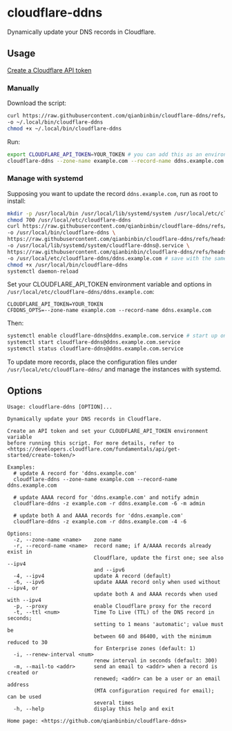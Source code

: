 # cloudflare-ddns

Dynamically update your DNS records in Cloudflare.

## Usage

[Create a Cloudflare API token](https://developers.cloudflare.com/fundamentals/api/get-started/create-token/)

### Manually

Download the script:

```sh
curl https://raw.githubusercontent.com/qianbinbin/cloudflare-ddns/refs/heads/master/cloudflare-ddns.sh \
-o ~/.local/bin/cloudflare-ddns
chmod +x ~/.local/bin/cloudflare-ddns
```

Run:

```sh
export CLOUDFLARE_API_TOKEN=YOUR_TOKEN # you can add this as an environment variable
cloudflare-ddns --zone-name example.com --record-name ddns.example.com
```

### Manage with systemd

Supposing you want to update the record `ddns.example.com`, run as root to install:

```sh
mkdir -p /usr/local/bin /usr/local/lib/systemd/system /usr/local/etc/cloudflare-ddns
chmod 700 /usr/local/etc/cloudflare-ddns
curl https://raw.githubusercontent.com/qianbinbin/cloudflare-ddns/refs/heads/master/cloudflare-ddns.sh \
-o /usr/local/bin/cloudflare-ddns \
https://raw.githubusercontent.com/qianbinbin/cloudflare-ddns/refs/heads/master/cloudflare-ddns@.service \
-o /usr/local/lib/systemd/system/cloudflare-ddns@.service \
https://raw.githubusercontent.com/qianbinbin/cloudflare-ddns/refs/heads/master/cloudflare-ddns.conf \
-o /usr/local/etc/cloudflare-ddns/ddns.example.com # save with the same name as your record
chmod +x /usr/local/bin/cloudflare-ddns
systemctl daemon-reload
```

Set your CLOUDFLARE\_API\_TOKEN environment variable and options in `/usr/local/etc/cloudflare-ddns/ddns.example.com`:

```
CLOUDFLARE_API_TOKEN=YOUR_TOKEN
CFDDNS_OPTS=--zone-name example.com --record-name ddns.example.com
```

Then:

```sh
systemctl enable cloudflare-ddns@ddns.example.com.service # start up on boot
systemctl start cloudflare-ddns@ddns.example.com.service
systemctl status cloudflare-ddns@ddns.example.com.service
```

To update more records, place the configuration files under `/usr/local/etc/cloudflare-ddns/` and manage the instances with systemd.

## Options

```
Usage: cloudflare-ddns [OPTION]...

Dynamically update your DNS records in Cloudflare.

Create an API token and set your CLOUDFLARE_API_TOKEN environment variable
before running this script. For more details, refer to
<https://developers.cloudflare.com/fundamentals/api/get-started/create-token/>

Examples:
  # update A record for 'ddns.example.com'
  cloudflare-ddns --zone-name example.com --record-name ddns.example.com

  # update AAAA record for 'ddns.example.com' and notify admin
  cloudflare-ddns -z example.com -r ddns.example.com -6 -m admin

  # update both A and AAAA records for 'ddns.example.com'
  cloudflare-ddns -z example.com -r ddns.example.com -4 -6

Options:
  -z, --zone-name <name>    zone name
  -r, --record-name <name>  record name; if A/AAAA records already exist in
                            Cloudflare, update the first one; see also --ipv4
                            and --ipv6
  -4, --ipv4                update A record (default)
  -6, --ipv6                update AAAA record only when used without --ipv4, or
                            update both A and AAAA records when used with --ipv4
  -p, --proxy               enable Cloudflare proxy for the record
  -t, --ttl <num>           Time To Live (TTL) of the DNS record in seconds;
                            setting to 1 means 'automatic'; value must be
                            between 60 and 86400, with the minimum reduced to 30
                            for Enterprise zones (default: 1)
  -i, --renew-interval <num>
                            renew interval in seconds (default: 300)
  -m, --mail-to <addr>      send an email to <addr> when a record is created or
                            renewed; <addr> can be a user or an email address
                            (MTA configuration required for email); can be used
                            several times
  -h, --help                display this help and exit

Home page: <https://github.com/qianbinbin/cloudflare-ddns>
```
